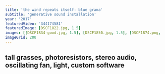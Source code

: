 ```yaml
---
title: 'the wind repeats itself: blue grama'
subtitle: 'generative sound installation'
year: '2017'
featuredVideo: '344174581'
featuredImage: [DSCF1822.jpg, 1.5]
images: [[DSCF1834-good.jpg, 1.5], [DSCF1850.jpg, 1.5], [DSCF1874.png, 1.5]]
imageGrid: 200
---
```


## tall grasses, photoresistors, stereo audio, oscillating fan, light, custom software
